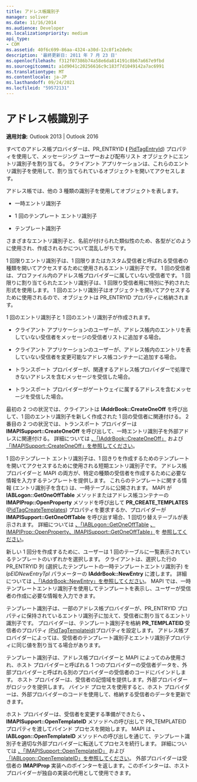```yaml
---
title: アドレス帳識別子
manager: soliver
ms.date: 11/16/2014
ms.audience: Developer
ms.localizationpriority: medium
api_type:
- COM
ms.assetid: 40f6c699-86aa-4324-a30d-12c8f1e2de9c
description: '最終更新日: 2011 年 7 月 23 日'
ms.openlocfilehash: f312f07386b74a58e6da814191c8b67a667e9fbd
ms.sourcegitcommit: a1d9041c20256616c9c183f7d1049142a7ac6991
ms.translationtype: MT
ms.contentlocale: ja-JP
ms.lasthandoff: 09/24/2021
ms.locfileid: "59572131"
---
```

# <a name="address-book-identifiers"></a>アドレス帳識別子

  
  
**適用対象**: Outlook 2013 | Outlook 2016 
  
すべてのアドレス帳プロバイダーは、PR_ENTRYID **(** [PidTagEntryId](pidtagentryid-canonical-property.md)) プロパティを使用して、メッセージング ユーザーおよび配布リスト オブジェクトにエントリ識別子を割り当てる。 クライアント アプリケーションは、これらのエントリ識別子を使用して、割り当てられているオブジェクトを開いてアクセスします。
  
アドレス帳では、他の 3 種類の識別子を使用してオブジェクトを表します。
  
- 一時エントリ識別子
    
- 1 回のテンプレート エントリ識別子
    
- テンプレート識別子
    
さまざまなエントリ識別子と、名前が付けられた類似性のため、各型がどのように使用され、作成されるかについて混乱しがちです。 
  
1 回限りエントリ識別子は、1 回限りまたはカスタム受信者と呼ばれる受信者の種類を開いてアクセスするために使用されるエントリ識別子です。 1 回の受信者は、プロファイル内のアドレス帳プロバイダーに属していない受信者です。 1 回限りに割り当てられたエントリ識別子は、1 回限り受信者用に特別に予約された形式を使用します。 1 回のエントリ識別子はオブジェクトを開いてアクセスするために使用されるので、オブジェクトは PR_ENTRYID プロパティに格納されます。
  
1 回のエントリ識別子と 1 回のエントリ識別子が作成されます。
  
- クライアント アプリケーションのユーザーが、アドレス帳内のエントリを表していない受信者をメッセージの受信者リストに追加する場合。
    
- クライアント アプリケーションのユーザーが、アドレス帳内のエントリを表していない受信者を変更可能なアドレス帳コンテナーに追加する場合。
    
- トランスポート プロバイダーが、関連するアドレス帳プロバイダーで処理できないアドレスを含むメッセージを受信した場合。
    
- トランスポート プロバイダーがゲートウェイに属するアドレスを含むメッセージを受信した場合。
    
最初の 2 つの状況では、クライアントは **IAddrBook::CreateOneOff** を呼び出して、1 回のエントリ識別子を新しく作成された 1 回の受信者に関連付ける。 2 番目の 2 つの状況では、トランスポート プロバイダーは **IMAPISupport::CreateOneOff** を呼び出して、一時エントリ識別子を外部アドレスに関連付ける。 詳細については [、「IAddrBook::CreateOneOff」](iaddrbook-createoneoff.md) および [「IMAPISupport::CreateOneOff」を参照してください](imapisupport-createoneoff.md)。
  
1 回のテンプレート エントリ識別子は、1 回きりを作成するためのテンプレートを開いてアクセスするために使用される短期エントリ識別子です。 アドレス帳プロバイダーと MAPI の両方が、特定の種類の受信者を作成するために必要な情報を入力するテンプレートを提供します。 これらのテンプレートに関する情報 (エントリ識別子を含む) は、一時テーブルに公開されます。 MAPI が **IABLogon::GetOneOffTable** メソッドまたはアドレス帳コンテナーの **IMAPIProp::OpenProperty** メソッドを呼び出して **PR_CREATE_TEMPLATES** ([PidTagCreateTemplates](pidtagcreatetemplates-canonical-property.md)) プロパティを要求するか、プロバイダーが **IMAPISupport::GetOneOffTable** を呼び出す場合、1 回切り替えテーブルが表示されます。 詳細については [、「IABLogon::GetOneOffTable](iablogon-getoneofftable.md) [、IMAPIProp::OpenProperty、IMAPISupport::GetOneOffTable」](imapiprop-openproperty.md)を [参照してください](imapisupport-getoneofftable.md)。
  
新しい 1 回分を作成するために、ユーザーは 1 回のテーブルに一覧表示されているテンプレートのいずれかを選択します。 クライアントは、選択した行の PR_ENTRYID 列 (選択したテンプレートの一時テンプレートエントリ識別子) を _lpEIDNewEntryTpl_ パラメーターの **IAddrBook::NewEntry** に渡します。 詳細については [、「IAddrBook::NewEntry」を参照してください](iaddrbook-newentry.md)。 MAPI では、一時テンプレートエントリ識別子を使用してテンプレートを表示し、ユーザーが受信者の作成に必要な情報を入力できます。 
  
テンプレート識別子は、一部のアドレス帳プロバイダーが、PR_ENTRYID プロパティに保持されているエントリ識別子に加えて、受信者に割り当てるエントリ識別子です。 プロバイダーは、テンプレート識別子を格納 **PR_TEMPLATEID** 受信者のプロパティ [(PidTagTemplateid)](pidtagtemplateid-canonical-property.md)プロパティを設定します。 アドレス帳プロバイダーによっては、受信者のテンプレート識別子とエントリ識別子プロパティに同じ値を割り当てる場合があります。
  
テンプレート識別子は、アドレス帳プロバイダーと MAPI によってのみ使用され、ホスト プロバイダーと呼ばれる 1 つのプロバイダーの受信者データを、外部プロバイダーと呼ばれる別のプロバイダーの受信者のコードにバインドします。 ホスト プロバイダーは、受信者の記憶域を提供します。外部プロバイダーがロジックを提供します。 バインド プロセスを使用すると、ホスト プロバイダーは、外部プロバイダーのコードを使用して、格納する受信者のデータを更新できます。
  
ホスト プロバイダーは、受信者を変更する準備ができたら **、IMAPISupport::OpenTemplateID** メソッドへの呼び出しで PR_TEMPLATEID プロパティを渡してバインド プロセスを開始します。 MAPI は **、IABLogon::OpenTemplateID** メソッドへの呼び出しを通じて、テンプレート識別子を適切な外部プロバイダーに転送してプロセスを続行します。 詳細については [、「IMAPISupport::OpenTemplateID」](imapisupport-opentemplateid.md) および [「IABLogon::OpenTemplateID」を参照してください](iablogon-opentemplateid.md)。 外部プロバイダーは受信者の **IMAPIProp** 実装へのポインターを返します。このポインターは、ホスト プロバイダーが独自の実装の代用として使用できます。 
  

